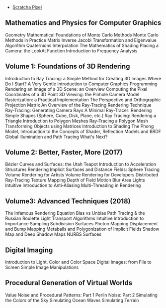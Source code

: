 
- [Scratcha Pixel](https://www.scratchapixel.com/)

## Mathematics and Physics for Computer Graphics
Geometry
Mathematical Foundations of Monte Carlo Methods
Monte Carlo Methods in Practice
Matrix Inverse
Jacobi Transformation and Eigenvalue Algorithm
Quaternions
Interpolation
The Mathematics of Shading
Placing a Camera: the LookAt Function
Introduction to Frequency Analysis


## Volume 1: Foundations of 3D Rendering
Introduction to Ray Tracing: a Simple Method for Creating 3D Images
Where Do I Start? A Very Gentle Introduction to Computer Graphics Programming
Rendering an Image of a 3D Scene: an Overview
Computing the Pixel Coordinates of a 3D Point
3D Viewing: the Pinhole Camera Model
Rasterization: a Practical Implementation
The Perspective and Orthographic Projection Matrix
An Overview of the Ray-Tracing Rendering Technique
Ray-Tracing: Generating Camera Rays
A Minimal Ray-Tracer: Rendering Simple Shapes (Sphere, Cube, Disk, Plane, etc.)
Ray Tracing: Rendering a Triangle
Introduction to Polygon Meshes
Ray-Tracing a Polygon Mesh
Transforming Objects using Matrices
Introduction to Shading
The Phong Model, Introduction to the Concepts of Shader, Reflection Models and BRDF
Global Illumination and Path Tracing
What's Next?

## Volume 2: Better, Faster, More (2017)
Bézier Curves and Surfaces: the Utah Teapot
Introduction to Acceleration Structures
Rendering Implicit Surfaces and Distance Fields: Sphere Tracing
Volume Rendering for Artists
Volume Rendering for Developers
Distributed Ray-Tracing
Texture Mapping
Depth of Field
Motion Blur
Area Lights
Intuitive Introduction to Anti-Aliasing
Multi-Threading in Rendering


## Volume3: Advanced Techniques (2018)
The Infamous Rendering Equation
Bias vs Unbias Path Tracing & the Russian Roulette
Light Transport Algorithms
Intuitive Introduction to Importance Sampling
Subdivision Surfaces
Photon Mapping
Displacement and Bump Mapping
Metaballs and Polygonization of Implicit Fields
Shadow Map and Deep Shadow Maps
NURBS Surfaces

## Digital Imaging
Introduction to Light, Color and Color Space
Digital Images: from File to Screen
Simple Image Manipulations

## Procedural Generation of Virtual Worlds
Value Noise and Procedural Patterns: Part 1
Perlin Noise: Part 2
Simulating the Colors of the Sky
Simulating Ocean Waves
Simulating Terrain